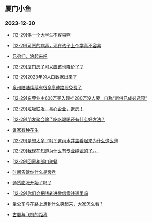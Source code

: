 ## 厦门小鱼 
### 2023-12-30

+ [[12-29]供一个大学生不容易啊](http://bbs.xmfish.com/read-htm-tid-18127661.html)

+ [[12-29]可恶的病毒，现在孩子上个学真不容易](http://bbs.xmfish.com/read-htm-tid-18127644.html)

+ [兄弟们，浪起来吧](http://bbs.xmfish.com/read-htm-tid-18127670.html)

+ [[12-29]厦门房子可以应该也降价了？](http://bbs.xmfish.com/read-htm-tid-18127651.html)

+ [[12-29]2023年的人口数据出来了](http://bbs.xmfish.com/read-htm-tid-18127794.html)

+ [泉州陆陆续续有很多高速路段免费了](http://bbs.xmfish.com/read-htm-tid-18127826.html)

+ [[12-29]东莞业主600万买入现挂280万没人要，自称“断供已成必选项”](http://bbs.xmfish.com/read-htm-tid-18127795.html)

+ [[12-29]垃圾联发，黑心企业，退房！](http://bbs.xmfish.com/read-htm-tid-18127971.html)

+ [[12-29]朋友聚会除了吃吃喝喝还有什么好方法？](http://bbs.xmfish.com/read-htm-tid-18127790.html)

+ [谁家有种花生](http://bbs.xmfish.com/read-htm-tid-18127746.html)

+ [[12-29]是想太多了吗？这雨水井盖看起来为什么这么薄](http://bbs.xmfish.com/read-htm-tid-18127679.html)

+ [[12-29]我现在知道为什么有专业碰瓷的了。。](http://bbs.xmfish.com/read-htm-tid-18127781.html)

+ [[12-29]回家和部门聚餐](http://bbs.xmfish.com/read-htm-tid-18127939.html)

+ [时间告诉你什么是衰老](http://bbs.xmfish.com/read-htm-tid-18127753.html)

+ [通货膨胀开始了吗？](http://bbs.xmfish.com/read-htm-tid-18127936.html)

+ [[12-29]你们会把钱转进微信零钱通里吗](http://bbs.xmfish.com/read-htm-tid-18127786.html)

+ [坐公车与在路上想到什么笑起来，大家怎么看？](http://bbs.xmfish.com/read-htm-tid-18127828.html)

+ [古厝与飞机的距离](http://bbs.xmfish.com/read-htm-tid-18127942.html)

